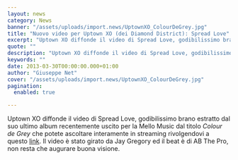 ```yaml
---
layout: news
category: News
banner: "/assets/uploads/import.news/UptownXO_ColourDeGrey.jpg"
title: "Nuovo video per Uptown XO (dei Diamond District): Spread Love"
excerpt: "Uptown XO diffonde il video di Spread Love, godibilissimo brano estratto dal suo ultimo album recentemente uscito per la Mello Music dal titolo Colour de Grey che potete ascoltare interamente in streaming rivolgendovi a questo link. Il video è stato girato da Jay Gregory ed il beat è di AB The Pro, non resta che augurare [&hellip"
quote: ""
description: "Uptown XO diffonde il video di Spread Love, godibilissimo brano estratto dal suo ultimo album recentemente uscito per la Mello Music dal titolo Colour de Grey che potete ascoltare interamente in streaming rivolgendovi a questo link. Il video è stato girato da Jay Gregory ed il beat è di AB The Pro, non resta che augurare [&hellip"
keywords: ""
date: 2013-03-30T00:00:00.000+01:00
author: "Giuseppe Net"
cover: "/assets/uploads/import.news/UptownXO_ColourDeGrey.jpg"
pagination:
  enabled: true

---
```


Uptown XO diffonde il video di Spread Love, godibilissimo brano estratto dal suo ultimo album recentemente uscito per la Mello Music dal titolo _Colour de Grey_ che potete ascoltare interamente in streaming rivolgendovi a questo [link](https://mellomusicgroup.bandcamp.com/album/colour-de-grey). Il video è stato girato da Jay Gregory ed il beat è di AB The Pro, non resta che augurare buona visione.